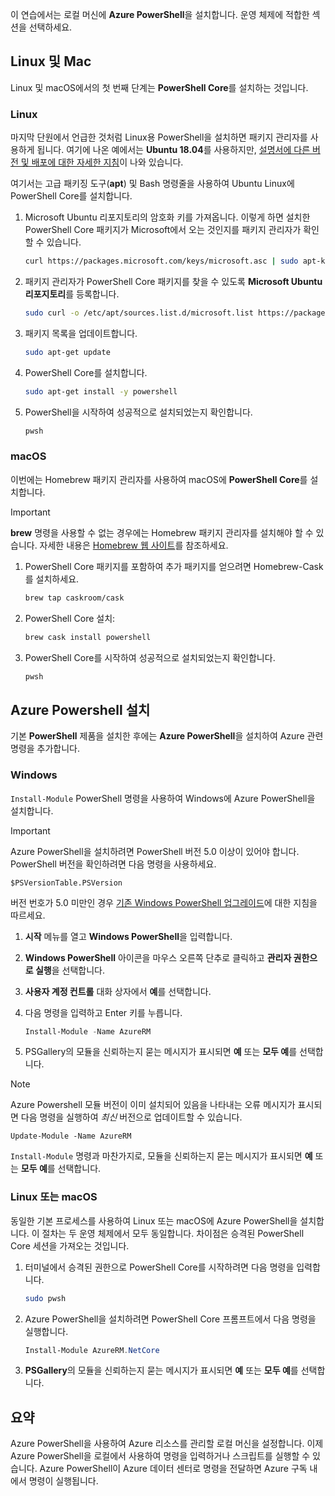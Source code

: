 이 연습에서는 로컬 머신에 **Azure PowerShell**을 설치합니다. 운영 체제에 적합한 섹션을 선택하세요.

## <a name="linux-and-mac"></a>Linux 및 Mac
Linux 및 macOS에서의 첫 번째 단계는 **PowerShell Core**를 설치하는 것입니다.

### <a name="linux"></a>Linux
마지막 단원에서 언급한 것처럼 Linux용 PowerShell을 설치하면 패키지 관리자를 사용하게 됩니다. 여기에 나온 예에서는 **Ubuntu 18.04**를 사용하지만, [설명서에 다른 버전 및 배포에 대한 자세한 지침](https://docs.microsoft.com/powershell/scripting/setup/installing-powershell-core-on-linux)이 나와 있습니다.

여기서는 고급 패키징 도구(**apt**) 및 Bash 명령줄을 사용하여 Ubuntu Linux에 PowerShell Core를 설치합니다. 

1. Microsoft Ubuntu 리포지토리의 암호화 키를 가져옵니다. 이렇게 하면 설치한 PowerShell Core 패키지가 Microsoft에서 오는 것인지를 패키지 관리자가 확인할 수 있습니다.

    ```bash
    curl https://packages.microsoft.com/keys/microsoft.asc | sudo apt-key add -
    ```
1. 패키지 관리자가 PowerShell Core 패키지를 찾을 수 있도록 **Microsoft Ubuntu 리포지토리**를 등록합니다.

    ```bash
    sudo curl -o /etc/apt/sources.list.d/microsoft.list https://packages.microsoft.com/config/ubuntu/18.04/prod.list
    ```

1. 패키지 목록을 업데이트합니다.

    ```bash
    sudo apt-get update
    ```

1. PowerShell Core를 설치합니다.

    ```bash
    sudo apt-get install -y powershell
    ```

1. PowerShell을 시작하여 성공적으로 설치되었는지 확인합니다.

    ```bash
    pwsh
    ```

### <a name="macos"></a>macOS
이번에는 Homebrew 패키지 관리자를 사용하여 macOS에 **PowerShell Core**를 설치합니다.

> [!IMPORTANT]
> **brew** 명령을 사용할 수 없는 경우에는 Homebrew 패키지 관리자를 설치해야 할 수 있습니다. 자세한 내용은 [Homebrew 웹 사이트](https://brew.sh/)를 참조하세요.

1. PowerShell Core 패키지를 포함하여 추가 패키지를 얻으려면 Homebrew-Cask를 설치하세요.

    ```bash
    brew tap caskroom/cask
    ```
1. PowerShell Core 설치:

    ```bash
    brew cask install powershell
    ```

1. PowerShell Core를 시작하여 성공적으로 설치되었는지 확인합니다.

    ```bash
    pwsh
    ```

## <a name="install-azure-powershell"></a>Azure Powershell 설치
기본 **PowerShell** 제품을 설치한 후에는 **Azure PowerShell**을 설치하여 Azure 관련 명령을 추가합니다.

### <a name="windows"></a>Windows
`Install-Module` PowerShell 명령을 사용하여 Windows에 Azure PowerShell을 설치합니다.

> [!IMPORTANT]
> Azure PowerShell을 설치하려면 PowerShell 버전 5.0 이상이 있어야 합니다. PowerShell 버전을 확인하려면 다음 명령을 사용하세요. 
>
> `$PSVersionTable.PSVersion` 
>
>버전 번호가 5.0 미만인 경우 [기존 Windows PowerShell 업그레이드](https://docs.microsoft.com/powershell/scripting/setup/installing-windows-powershell?view=powershell-6#upgrading-existing-windows-powershell)에 대한 지침을 따르세요.

1. **시작** 메뉴를 열고 **Windows PowerShell**을 입력합니다.
2. **Windows PowerShell** 아이콘을 마우스 오른쪽 단추로 클릭하고 **관리자 권한으로 실행**을 선택합니다.
3. **사용자 계정 컨트롤** 대화 상자에서 **예**를 선택합니다.
4. 다음 명령을 입력하고 Enter 키를 누릅니다.

    ```powershell
    Install-Module -Name AzureRM
    ```
5. PSGallery의 모듈을 신뢰하는지 묻는 메시지가 표시되면 **예** 또는 **모두 예**를 선택합니다.

> [!NOTE]
> Azure Powershell 모듈 버전이 이미 설치되어 있음을 나타내는 오류 메시지가 표시되면 다음 명령을 실행하여 _최신_ 버전으로 업데이트할 수 있습니다.
> 
> `Update-Module -Name AzureRM`
> 
> `Install-Module` 명령과 마찬가지로, 모듈을 신뢰하는지 묻는 메시지가 표시되면 **예** 또는 **모두 예**를 선택합니다.

### <a name="linux-or-macos"></a>Linux 또는 macOS
동일한 기본 프로세스를 사용하여 Linux 또는 macOS에 Azure PowerShell을 설치합니다. 이 절차는 두 운영 체제에서 모두 동일합니다. 차이점은 승격된 PowerShell Core 세션을 가져오는 것입니다.

1. 터미널에서 승격된 권한으로 PowerShell Core를 시작하려면 다음 명령을 입력합니다.

    ```bash
    sudo pwsh
    ```

1. Azure PowerShell을 설치하려면 PowerShell Core 프롬프트에서 다음 명령을 실행합니다.

    ```powershell
    Install-Module AzureRM.NetCore
    ```

1. **PSGallery**의 모듈을 신뢰하는지 묻는 메시지가 표시되면 **예** 또는 **모두 예**를 선택합니다.

## <a name="summary"></a>요약
Azure PowerShell을 사용하여 Azure 리소스를 관리할 로컬 머신을 설정합니다. 이제 Azure PowerShell을 로컬에서 사용하여 명령을 입력하거나 스크립트를 실행할 수 있습니다. Azure PowerShell이 Azure 데이터 센터로 명령을 전달하면 Azure 구독 내에서 명령이 실행됩니다.